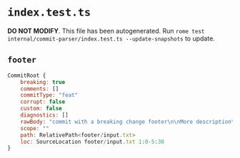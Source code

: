 # `index.test.ts`

**DO NOT MODIFY**. This file has been autogenerated. Run `rome test internal/commit-parser/index.test.ts --update-snapshots` to update.

## `footer`

```javascript
CommitRoot {
	breaking: true
	comments: []
	commitType: "feat"
	corrupt: false
	custom: false
	diagnostics: []
	rawBody: "commit with a breaking change footer\n\nMore description\n\nBREAKING CHANGE: breaking change footer"
	scope: ""
	path: RelativePath<footer/input.txt>
	loc: SourceLocation footer/input.txt 1:0-5:38
}
```

